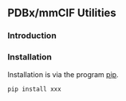 ## PDBx/mmCIF Utilities

### Introduction


### Installation

Installation is via the program [pip](https://pypi.python.org/pypi/pip).

```bash
pip install xxx
```

